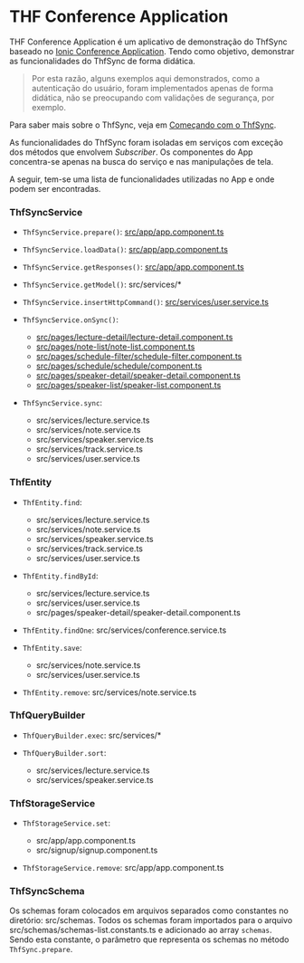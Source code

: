 # THF Conference Application


THF Conference Application é um aplicativo de demonstração do ThfSync baseado no [Ionic Conference Application](https://github.com/ionic-team/ionic-conference-app). Tendo como objetivo, demonstrar as funcionalidades do ThfSync de forma didática.

> Por esta razão, alguns exemplos aqui demonstrados, como a autenticação do usuário, foram implementados apenas de forma didática, não se preocupando com validações de segurança, por exemplo.

Para saber mais sobre o ThfSync, veja em [Começando com o ThfSync](https://thf.totvs.com.br/guides/sync-get-started).

As funcionalidades do ThfSync foram isoladas em serviços com exceção dos métodos que envolvem *Subscriber*. Os componentes do App concentra-se apenas na busca do serviço e nas manipulações de tela.

A seguir, tem-se uma lista de funcionalidades utilizadas no App e onde podem ser encontradas.

### ThfSyncService

- `ThfSyncService.prepare()`: [src/app/app.component.ts](./src/app/app.component.ts#L134)

- `ThfSyncService.loadData()`: [src/app/app.component.ts](./src/app/app.component.ts#L111)

- `ThfSyncService.getResponses()`: [src/app/app.component.ts](src/app/app.component.ts#L142)

- `ThfSyncService.getModel()`: src/services/*

- `ThfSyncService.insertHttpCommand()`: [src/services/user.service.ts](src/services/user.service.ts#L53)

- `ThfSyncService.onSync()`:
  - [src/pages/lecture-detail/lecture-detail.component.ts](./src/pages/lecture-detail/lecture-detail.component.ts#L32)
  - [src/pages/note-list/note-list.component.ts](./src/pages/note-list/note-list.component.ts#L25)
  - [src/pages/schedule-filter/schedule-filter.component.ts](./src/pages/schedule-filter/schedule-filter.component.ts#L22)
  - [src/pages/schedule/schedule/component.ts](./src/pages/schedule/schedule.component.ts#L47)
  - [src/pages/speaker-detail/speaker-detail.component.ts](./src/pages/speaker-detail/speaker-detail.component.ts#L23)
  - [src/pages/speaker-list/speaker-list.component.ts](./src/pages/speaker-list/speaker-list.component.ts#L39)

- `ThfSyncService.sync`:
  - src/services/lecture.service.ts
  - src/services/note.service.ts
  - src/services/speaker.service.ts
  - src/services/track.service.ts
  - src/services/user.service.ts

### ThfEntity

- `ThfEntity.find`:
  - src/services/lecture.service.ts
  - src/services/note.service.ts
  - src/services/speaker.service.ts
  - src/services/track.service.ts
  - src/services/user.service.ts

- `ThfEntity.findById`:
  - src/services/lecture.service.ts
  - src/services/user.service.ts
  - src/pages/speaker-detail/speaker-detail.component.ts

- `ThfEntity.findOne`: src/services/conference.service.ts

- `ThfEntity.save`:
  - src/services/note.service.ts
  - src/services/user.service.ts

- `ThfEntity.remove`: src/services/note.service.ts

### ThfQueryBuilder

- `ThfQueryBuilder.exec`: src/services/*

- `ThfQueryBuilder.sort`:
  - src/services/lecture.service.ts
  - src/services/speaker.service.ts

### ThfStorageService

- `ThfStorageService.set`: 
  - src/app/app.component.ts
  - src/signup/signup.component.ts

- `ThfStorageService.remove`: src/app/app.component.ts

### ThfSyncSchema

Os schemas foram colocados em arquivos separados como constantes no diretório: src/schemas. Todos os schemas foram importados para o arquivo src/schemas/schemas-list.constants.ts e adicionado ao array `schemas`. Sendo esta constante, o parâmetro que representa os schemas no método `ThfSync.prepare`.
